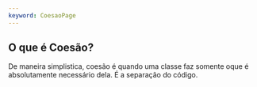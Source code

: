 ```yaml
---
keyword: CoesaoPage
---
```

## O que é Coesão? 

De maneira simplistica, coesão é quando uma classe faz somente oque é
absolutamente necessário dela. É a separação do código.